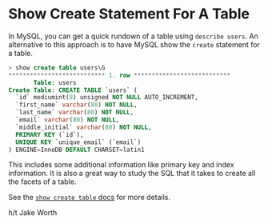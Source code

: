 # Show Create Statement For A Table

In MySQL, you can get a quick rundown of a table using `describe users`. An alternative to this approach is to have MySQL show the `create` statement for a table.

```sql
> show create table users\G
*************************** 1. row ***************************
       Table: users
Create Table: CREATE TABLE `users` (
  `id` mediumint(8) unsigned NOT NULL AUTO_INCREMENT,
  `first_name` varchar(80) NOT NULL,
  `last_name` varchar(80) NOT NULL,
  `email` varchar(80) NOT NULL,
  `middle_initial` varchar(80) NOT NULL,
  PRIMARY KEY (`id`),
  UNIQUE KEY `unique_email` (`email`)
) ENGINE=InnoDB DEFAULT CHARSET=latin1
```

This includes some additional information like primary key and index information. It is also a great way to study the SQL that it takes to create all the facets of a table.

See the [`show create table` docs](https://dev.mysql.com/doc/refman/5.7/en/show-create-table.html) for more details.

h/t Jake Worth

